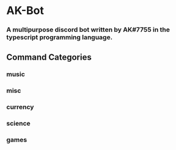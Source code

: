 # AK-Bot
### A multipurpose discord bot written by AK#7755 in the typescript programming language.

## Command Categories
### music
### misc
### currency
### science
### games
